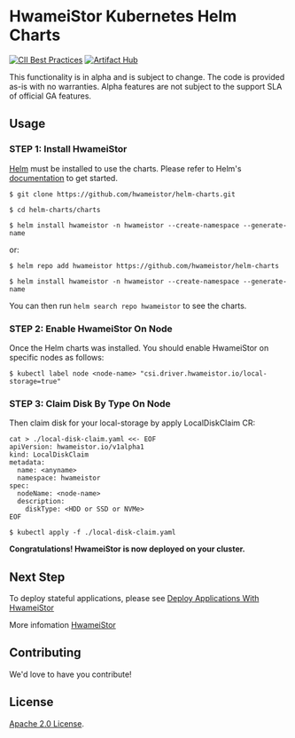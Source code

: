 # HwameiStor Kubernetes Helm Charts

[![CII Best Practices](https://bestpractices.coreinfrastructure.org/projects/5685/badge)](https://bestpractices.coreinfrastructure.org/projects/5685) [![Artifact Hub](https://img.shields.io/endpoint?url=https://artifacthub.io/badge/repository/hwameistor)](https://artifacthub.io/packages/search?repo=hwameistor)


This functionality is in alpha and is subject to change. The code is provided as-is with no warranties. Alpha features are not subject to the support SLA of official GA features.

## Usage

### STEP 1: Install HwameiStor

[Helm](https://helm.sh) must be installed to use the charts.
Please refer to Helm's [documentation](https://helm.sh/docs/) to get started.

```console
$ git clone https://github.com/hwameistor/helm-charts.git
```

```console
$ cd helm-charts/charts
```

```console
$ helm install hwameistor -n hwameistor --create-namespace --generate-name
```

or:

```console
$ helm repo add hwameistor https://github.com/hwameistor/helm-charts
```

```console
$ helm install hwameistor -n hwameistor --create-namespace --generate-name
```

You can then run `helm search repo hwameistor` to see the charts.

### STEP 2: Enable HwameiStor On Node

Once the Helm charts was installed. You should enable HwameiStor on specific nodes as follows:

```console
$ kubectl label node <node-name> "csi.driver.hwameistor.io/local-storage=true"
```

### STEP 3: Claim Disk By Type On Node

Then claim disk for your local-storage by apply LocalDiskClaim CR:

```console
cat > ./local-disk-claim.yaml <<- EOF
apiVersion: hwameistor.io/v1alpha1
kind: LocalDiskClaim
metadata:
  name: <anyname>
  namespace: hwameistor
spec:
  nodeName: <node-name>
  description:
    diskType: <HDD or SSD or NVMe>
EOF
```

```console
$ kubectl apply -f ./local-disk-claim.yaml
```

**Congratulations! HwameiStor is now deployed on your cluster.**

## Next Step

To deploy stateful applications, please see [Deploy Applications With HwameiStor](https://github.com/hwameistor/local-storage#step-3-create-storageclass)

More infomation [HwameiStor](https://hwameistor.io)

## Contributing

We'd love to have you contribute!

## License

<!-- Keep full URL links to repo files because this README syncs from main to gh-pages.  -->
[Apache 2.0 License](https://github.com/hwameistor/helm-charts/blob/helm/LICENSE).

